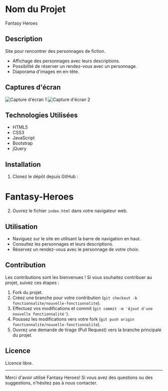 # Nom du Projet

Fantasy Heroes

## Description

Site  pour rencontrer des personnages de fiction.

- Affichage des personnages avec leurs descriptions.
- Possibilité de réserver un rendez-vous avec un personnage.
- Diaporama d'images en en-tête.

## Captures d'écran

![Capture d'écran 1](screenshot1.png)
![Capture d'écran 2](screenshot2.png)

## Technologies Utilisées

- HTML5
- CSS3
- JavaScript
- Bootstrap
- jQuery

## Installation

1. Clonez le dépôt depuis GitHub :

# Fantasy-Heroes


2. Ouvrez le fichier `index.html` dans votre navigateur web.

## Utilisation

- Naviguez sur le site en utilisant la barre de navigation en haut.
- Consultez les personnages et leurs descriptions.
- Réservez un rendez-vous avec le personnage de votre choix.

## Contribution

Les contributions sont les bienvenues ! Si vous souhaitez contribuer au projet, suivez ces étapes :

1. Fork du projet.
2. Créez une branche pour votre contribution (`git checkout -b fonctionnalite/nouvelle-fonctionnalite`).
3. Effectuez vos modifications et commit (`git commit -m 'Ajout d'une nouvelle fonctionnalité'`).
4. Poussez les modifications vers votre fork (`git push origin fonctionnalite/nouvelle-fonctionnalite`).
5. Ouvrez une demande de tirage (Pull Request) vers la branche principale du projet.

## Licence

Licence libre.


---

Merci d'avoir utilisé Fantasy Heroes! Si vous avez des questions ou des suggestions, n'hésitez pas à nous contacter.
